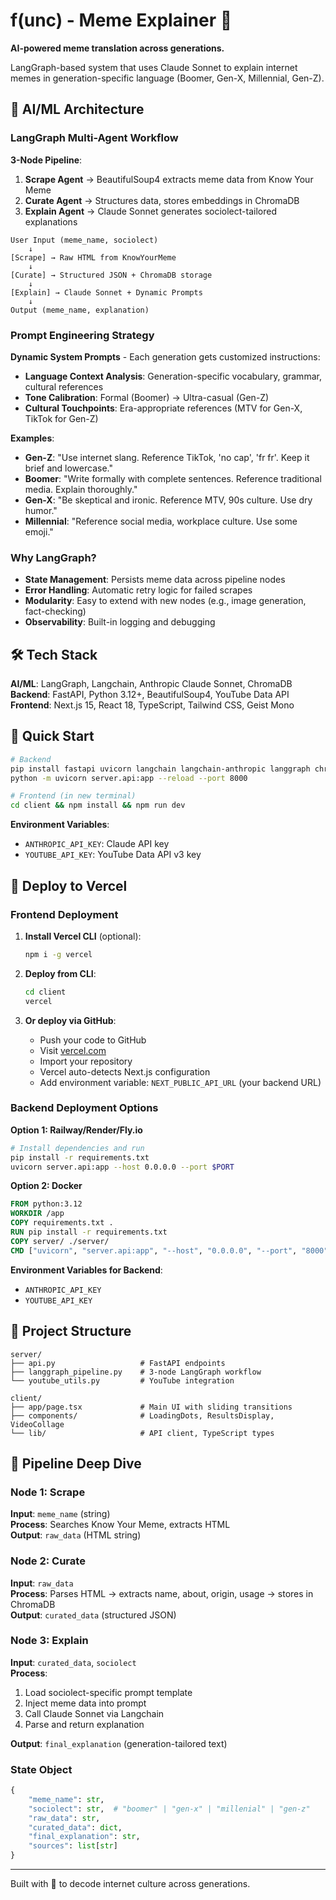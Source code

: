 # f(unc) - Meme Explainer 🧠

**AI-powered meme translation across generations.**

LangGraph-based system that uses Claude Sonnet to explain internet memes in generation-specific language (Boomer, Gen-X, Millennial, Gen-Z).

## 🤖 AI/ML Architecture

### LangGraph Multi-Agent Workflow

**3-Node Pipeline**:

1. **Scrape Agent** → BeautifulSoup4 extracts meme data from Know Your Meme
2. **Curate Agent** → Structures data, stores embeddings in ChromaDB
3. **Explain Agent** → Claude Sonnet generates sociolect-tailored explanations

```
User Input (meme_name, sociolect)
    ↓
[Scrape] → Raw HTML from KnowYourMeme
    ↓
[Curate] → Structured JSON + ChromaDB storage
    ↓
[Explain] → Claude Sonnet + Dynamic Prompts
    ↓
Output (meme_name, explanation)
```

### Prompt Engineering Strategy

**Dynamic System Prompts** - Each generation gets customized instructions:

- **Language Context Analysis**: Generation-specific vocabulary, grammar, cultural references
- **Tone Calibration**: Formal (Boomer) → Ultra-casual (Gen-Z)
- **Cultural Touchpoints**: Era-appropriate references (MTV for Gen-X, TikTok for Gen-Z)

**Examples**:
- **Gen-Z**: "Use internet slang. Reference TikTok, 'no cap', 'fr fr'. Keep it brief and lowercase."
- **Boomer**: "Write formally with complete sentences. Reference traditional media. Explain thoroughly."
- **Gen-X**: "Be skeptical and ironic. Reference MTV, 90s culture. Use dry humor."
- **Millennial**: "Reference social media, workplace culture. Use some emoji."

### Why LangGraph?

- **State Management**: Persists meme data across pipeline nodes
- **Error Handling**: Automatic retry logic for failed scrapes
- **Modularity**: Easy to extend with new nodes (e.g., image generation, fact-checking)
- **Observability**: Built-in logging and debugging

## 🛠️ Tech Stack

**AI/ML**: LangGraph, Langchain, Anthropic Claude Sonnet, ChromaDB  
**Backend**: FastAPI, Python 3.12+, BeautifulSoup4, YouTube Data API  
**Frontend**: Next.js 15, React 18, TypeScript, Tailwind CSS, Geist Mono

## 🚀 Quick Start

```bash
# Backend
pip install fastapi uvicorn langchain langchain-anthropic langgraph chromadb beautifulsoup4
python -m uvicorn server.api:app --reload --port 8000

# Frontend (in new terminal)
cd client && npm install && npm run dev
```

**Environment Variables**:
- `ANTHROPIC_API_KEY`: Claude API key
- `YOUTUBE_API_KEY`: YouTube Data API v3 key

## 🚢 Deploy to Vercel

### Frontend Deployment

1. **Install Vercel CLI** (optional):
   ```bash
   npm i -g vercel
   ```

2. **Deploy from CLI**:
   ```bash
   cd client
   vercel
   ```

3. **Or deploy via GitHub**:
   - Push your code to GitHub
   - Visit [vercel.com](https://vercel.com)
   - Import your repository
   - Vercel auto-detects Next.js configuration
   - Add environment variable: `NEXT_PUBLIC_API_URL` (your backend URL)

### Backend Deployment Options

**Option 1: Railway/Render/Fly.io**
```bash
# Install dependencies and run
pip install -r requirements.txt
uvicorn server.api:app --host 0.0.0.0 --port $PORT
```

**Option 2: Docker**
```dockerfile
FROM python:3.12
WORKDIR /app
COPY requirements.txt .
RUN pip install -r requirements.txt
COPY server/ ./server/
CMD ["uvicorn", "server.api:app", "--host", "0.0.0.0", "--port", "8000"]
```

**Environment Variables for Backend**:
- `ANTHROPIC_API_KEY`
- `YOUTUBE_API_KEY`

## 📁 Project Structure

```
server/
├── api.py                   # FastAPI endpoints
├── langgraph_pipeline.py    # 3-node LangGraph workflow
└── youtube_utils.py         # YouTube integration

client/
├── app/page.tsx             # Main UI with sliding transitions
├── components/              # LoadingDots, ResultsDisplay, VideoCollage
└── lib/                     # API client, TypeScript types
```

## 🧪 Pipeline Deep Dive

### Node 1: Scrape
**Input**: `meme_name` (string)  
**Process**: Searches Know Your Meme, extracts HTML  
**Output**: `raw_data` (HTML string)

### Node 2: Curate
**Input**: `raw_data`  
**Process**: Parses HTML → extracts name, about, origin, usage → stores in ChromaDB  
**Output**: `curated_data` (structured JSON)

### Node 3: Explain
**Input**: `curated_data`, `sociolect`  
**Process**:
1. Load sociolect-specific prompt template
2. Inject meme data into prompt
3. Call Claude Sonnet via Langchain
4. Parse and return explanation

**Output**: `final_explanation` (generation-tailored text)

### State Object

```python
{
    "meme_name": str,
    "sociolect": str,  # "boomer" | "gen-x" | "millenial" | "gen-z"
    "raw_data": str,
    "curated_data": dict,
    "final_explanation": str,
    "sources": list[str]
}
```

---

Built with 💚 to decode internet culture across generations.
